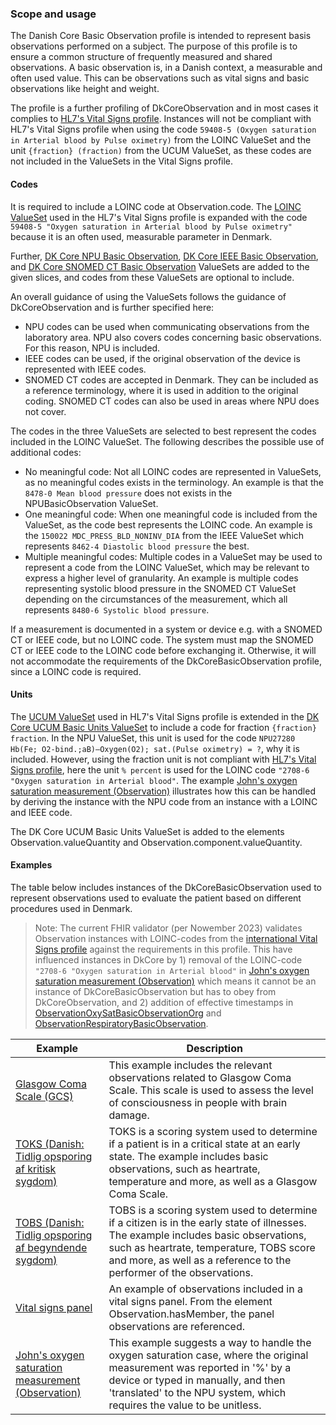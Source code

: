### Scope and usage
The Danish Core Basic Observation profile is intended to represent basis observations performed on a subject. The purpose of this profile is to ensure a common structure of frequently measured and shared observations. A basic observation is, in a Danish context, a measurable and often used value. This can be observations such as vital signs and basic observations like height and weight.

The profile is a further profiling of DkCoreObservation and in most cases it complies to [HL7's Vital Signs profile](http://hl7.org/fhir/R4/vitalsigns.html). Instances will not be compliant with HL7's Vital Signs profile when using the code `59408-5 (Oxygen saturation in Arterial blood by Pulse oximetry)` from the LOINC ValueSet and the unit `{fraction} (fraction)` from the UCUM ValueSet, as these codes are not included in the ValueSets in the Vital Signs profile.

#### Codes
It is required to include a LOINC code at Observation.code. The [LOINC ValueSet](http://hl7.org/fhir/R4/valueset-observation-vitalsignresult.html) used in the  HL7's Vital Signs profile is expanded with the code `59408-5 "Oxygen saturation in Arterial blood by Pulse oximetry"` because it is an often used, measurable parameter in Denmark.

Further, [DK Core NPU Basic Observation](./ValueSet-dk-core-NPUBasicObservation.html), [DK Core IEEE Basic Observation](./ValueSet-dk-core-IEEEBasicObservation.html), and [DK Core SNOMED CT Basic Observation](./ValueSet-dk-core-SCTBasicObservation.html) ValueSets are added to the given slices, and codes from these ValueSets are optional to include. 

An overall guidance of using the ValueSets follows the guidance of DkCoreObservation and is further specified here:
* NPU codes can be used when communicating observations from the laboratory area. NPU also covers codes concerning basic observations. For this reason, NPU is included.
* IEEE codes can be used, if the original observation of the device is represented with IEEE codes.
* SNOMED CT codes are accepted in Denmark. They can be included as a reference terminology, where it is used in addition to the original coding. SNOMED CT codes can also be used in areas where NPU does not cover.

The codes in the three ValueSets are selected to best represent the codes included in the LOINC ValueSet. The following describes the possible use of additional codes:
* No meaningful code: Not all LOINC codes are represented in ValueSets, as no meaningful codes exists in the terminology. An example is that the `8478-0 Mean blood pressure` does not exists in the NPUBasicObservation ValueSet. 
* One meaningful code: When one meaningful code is included from the ValueSet, as the code best represents the LOINC code. An example is the `150022 MDC_PRESS_BLD_NONINV_DIA` from the IEEE ValueSet which represents `8462-4 Diastolic blood pressure` the best.
* Multiple meaningful codes: Multiple codes in a ValueSet may be used to represent a code from the LOINC ValueSet, which may be relevant to express a higher level of granularity. An example is multiple codes representing systolic blood pressure in the SNOMED CT ValueSet depending on the circumstances of the measurement, which all represents `8480-6 Systolic blood pressure`.

If a measurement is documented in a system or device e.g. with a SNOMED CT or IEEE code, but no LOINC code. The system must map the SNOMED CT or IEEE code to the LOINC code before exchanging it. Otherwise, it will not accommodate the requirements of the DkCoreBasicObservation profile, since a LOINC code is required.

#### Units
The [UCUM ValueSet](http://hl7.org/fhir/ValueSet/ucum-vitals-common) used in HL7's Vital Signs profile is extended in the [DK Core UCUM Basic Units ValueSet](./ValueSet-dk-core-UCUM-BasicUnits.html) to include a code for fraction `{fraction} fraction`. In the NPU ValueSet, this unit is used for the code `NPU27280 Hb(Fe; O2-bind.;aB)—Oxygen(O2); sat.(Pulse oximetry) = ?`, why it is included. However, using the fraction unit is not compliant with [HL7's Vital Signs profile](http://hl7.org/fhir/R4/vitalsigns.html), here the unit `% percent` is used for the LOINC code `"2708-6 "Oxygen saturation in Arterial blood"`. The example [John's oxygen saturation measurement (Observation)](./Observation-ObservationOxySatObservation.html) illustrates how this can be handled by deriving the instance with the NPU code from an instance with a LOINC and IEEE code.

The DK Core UCUM Basic Units ValueSet is added to the elements Observation.valueQuantity and Observation.component.valueQuantity. 

#### Examples
The table below includes instances of the DkCoreBasicObservation used to represent observations used to evaluate the patient based on different procedures used in Denmark. 

> Note: The current FHIR validator (per Nowember 2023) validates Observation instances with LOINC-codes from the [international Vital Signs profile](http://hl7.org/fhir/R4/vitalsigns.html) against the requirements in this profile. This have influenced instances in DkCore by 1) removal of the LOINC-code `"2708-6 "Oxygen saturation in Arterial blood"` in [John's oxygen saturation measurement (Observation)](./Observation-ObservationOxySatObservation.html) which means it cannot be an instance of DkCoreBasicObservation but has to obey from DkCoreObservation, and 2) addition of effective timestamps in [ObservationOxySatBasicObservationOrg](./Observation-ObservationOxySatBasicObservationOrg.html) and [ObservationRespiratoryBasicObservation](./Observation-ObservationRespiratoryBasicObservation.html).

Example | Description
----------------- | ------------------------ 
[Glasgow Coma Scale (GCS)](./Observation-MaxGlasgowComaScale.html) | This example includes the relevant observations related to Glasgow Coma Scale. This scale is used to assess the level of consciousness in people with brain damage.
[TOKS (Danish: Tidlig opsporing af kritisk sygdom)](./Bundle-MaxTOKS.html) | TOKS is a scoring system used to determine if a patient is in a critical state at an early state. The example includes basic observations, such as heartrate, temperature and more, as well as a Glasgow Coma Scale. 
[TOBS (Danish: Tidlig opsporing af begyndende sygdom)](./Bundle-ElsesTOBS.html) | TOBS is a scoring system used to determine if a citizen is in the early state of illnesses. The example includes basic observations, such as heartrate, temperature, TOBS score and more, as well as a reference to the performer of the observations. 
[Vital signs panel](./Observation-MaxVitalSignsPanel.html) | An example of observations included in a vital signs panel. From the element Observation.hasMember, the panel observations are referenced.  
[John's oxygen saturation measurement (Observation)](./Observation-ObservationOxySatObservation.html) | This example suggests a way to handle the oxygen saturation case, where the original measurement was reported in '%' by a device or typed in manually, and then 'translated' to the NPU system, which requires the value to be unitless.

